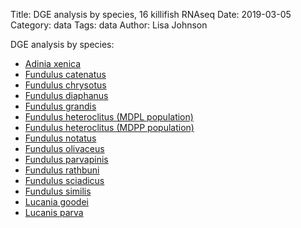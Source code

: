 Title: DGE analysis by species, 16 killifish RNAseq
Date: 2019-03-05
Category: data
Tags: data
Author: Lisa Johnson

DGE analysis by species:

* [Adinia xenica](files/kfish_RNAseq/A_xenica_DE.html)
* [Fundulus catenatus](files/kfish_RNAseq/F_catanatus_DE.html)
* [Fundulus chrysotus](files/kfish_RNAseq/F_chrysotus_DE.html)
* [Fundulus diaphanus](files/kfish_RNAseq/F_diaphanus_DE.html)
* [Fundulus grandis](files/kfish_RNAseq/F_grandis_DE.html)
* [Fundulus heteroclitus (MDPL population)](files/kfish_RNAseq/F_heteroclitusMDPL_DE.html)
* [Fundulus heteroclitus (MDPP population)](files/kfish_RNAseq/F_heteroclitusMDPP_DE.html)
* [Fundulus notatus](files/kfish_RNAseq/F_notatus_DE.html)
* [Fundulus olivaceus](files/kfish_RNAseq/F_olivaceous_DE.html)
* [Fundulus parvapinis](files/kfish_RNAseq/F_parvapinis_DE.html)
* [Fundulus rathbuni](files/kfish_RNAseq/F_rathbuni_DE.html)
* [Fundulus sciadicus](files/kfish_RNAseq/F_sciadicus_DE.html)
* [Fundulus similis](files/kfish_RNAseq/F_similis_DE.html)
* [Lucania goodei](files/kfish_RNAseq/L_goodei_DE.html)
* [Lucanis parva](files/kfish_RNAseq/L_parva_DE.html)


